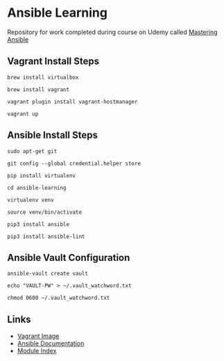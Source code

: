 # Ansible Learning

Repository for work completed during course on Udemy called [Mastering Ansible](https://www.udemy.com/course/mastering-ansible)

## Vagrant Install Steps

`brew install virtualbox`

`brew install vagrant`

`vagrant plugin install vagrant-hostmanager`

`vagrant up`

## Ansible Install Steps

`sudo apt-get git`

`git config --global credential.helper store`

`pip install virtualenv`

`cd ansible-learning`

`virtualenv venv`

`source venv/bin/activate`

`pip3 install ansible`

`pip3 install ansible-lint`

## Ansible Vault Configuration

`ansible-vault create vault`

`echo "VAULT-PW" > ~/.vault_watchword.txt`

`chmod 0600 ~/.vault_watchword.txt`

## Links

- [Vagrant Image](https://app.vagrantup.com/ubuntu/boxes/bionic64)
- [Ansible Documentation](https://docs.ansible.com/ansible/2.9/index.html)
- [Module Index](https://docs.ansible.com/ansible/2.9/modules/modules_by_category.html)

